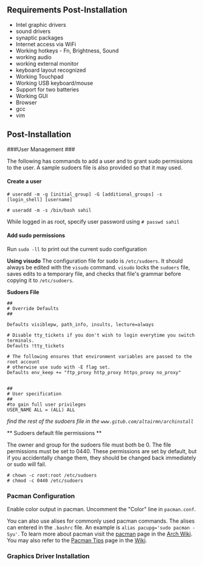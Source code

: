 Requirements Post-Installation
------------------------------

  * Intel graphic drivers
  * sound drivers
  * synaptic packages
  *	Internet access via WiFi
  *	Working hotkeys - Fn, Brightness, Sound
  *	working audio
  * working external monitor
  * keyboard layout recognized
  *	Working Touchpad
  * Working USB keyboard/mouse
  *	Support for two batteries
  * Working GUI
  *	Browser
  *	gcc
  *	vim



Post-Installation
-----------------

###User Management ###

The following has commands to add a user and to grant sudo permissions to the user. A sample sudoers file is also provided
so that it may used.

#### Create a user ####

	# useradd -m -g [initial_group] -G [additional_groups] -s [login_shell] [username]

	# useradd -m -s /bin/bash sahil

While logged in as root, specify user password using `# passwd sahil`

#### Add sudo permissions ####

Run `sudo -ll` to print out the current sudo configuration

**Using visudo**
The configuration file for sudo is `/etc/sudoers`. It should always be edited with the `visudo` command. `visudo` locks the `sudoers` file, saves edits to a temporary file, and checks that file's grammar before copying it to `/etc/sudoers`.

**Sudoers File**

	##
	# Override Defaults
	##

	Defaults visiblepw, path_info, insults, lecture=always
	
	# Disable tty_tickets if you don't wish to login everytime you switch terminals.
	Defaults !tty_tickets

	# The following ensures that environment variables are passed to the root account
	# otherwise use sudo with -E flag set.
	Defaults env_keep += "ftp_proxy http_proxy https_proxy no_proxy"


	##
	# User specification
	##
	#to gain full user privileges
	USER_NAME ALL = (ALL) ALL
	

*find the rest of the sudoers file in the `www.gitub.com/altairmn/archinstall`*


** Sudoers default file permissions **

The owner and group for the sudoers file must both be 0. The file permissions must be set to 0440. These permissions are set by default, but if you accidentally change them, they should be changed back immediately or sudo will fail.

	# chown -c root:root /etc/sudoers
	# chmod -c 0440 /etc/sudoers


### Pacman Configuration ###

Enable color output in pacman. Uncomment the "Color" line in `pacman.conf`. 

You can also use alises for commonly used pacman commands. The alises can entered in the `.bashrc` file. An example is `alias pacupg='sudo pacman -Syu'`. To learn more
about pacman visit the [pacman][1] page in the [Arch Wiki][wiki]. You may also refer to the [Pacman Tips][2] page in the [Wiki][wiki].

### Graphics Driver Installation ###





[1]: https://wiki.archlinux.org/index.php/Pacman "Pacman"
[2]: https://wiki.archlinux.org/index.php/Pacman_tips
[wiki]: https://wiki.archlinux.org/	"Arch wiki"

